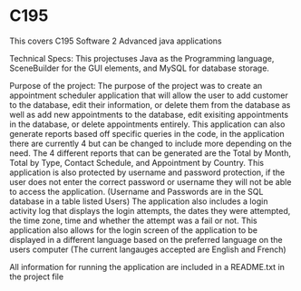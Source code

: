 # C195
This covers C195 Software 2 Advanced java applications


Technical Specs: This projectuses Java as the Programming language, SceneBuilder for the GUI elements, and MySQL for database storage.

Purpose of the project: The purpose of the project was to create an appointment scheduler application that will allow the user to add customer to the database, edit their information, or delete them from the database as well as add new appointments to the database, edit
exisiting appointments in the database, or delete appointments entirely. This application can also generate reports based off specific queries in the code, in the application there are currently 4 but can be changed to include more depending on the need. The 4 different 
reports that can be generated are the Total by Month, Total by Type, Contact Schedule, and Appointment by Country. This application is also protected by username and password protection, if the user does not enter the correct password or username they will not be able to
access the application. (Username and Passwords are in the SQL database in a table listed Users) The application also includes a login activity log that displays the login attempts, the dates they were attempted, the time zone, time and whether the attempt was a fail or not.
This application also allows for the login screen of the application to be displayed in a different language based on the preferred language on the users computer (The current langauges accepted are English and French)

All information for running the application are included in a README.txt in the project file
